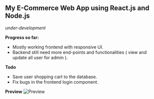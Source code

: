 My E-Commerce Web App using React.js and Node.js
-

*under-development*

**Progress so far:**
* Mostly working frontend with responsive UI.
* Backend still need more end-points and functionalities ( view and update all user for admin ).

**Todo**
* Save user shopping cart to the database.
* Fix bugs in the frontend login component.

**Preview**
![Preview](./ezgif-2-8b30786a74.gif)